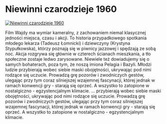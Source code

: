Niewinni czarodzieje 1960 
=============
[![Niewinni czarodzieje 1960 ](http://vidos.pl/images/player.gif)](http://vidos.pl/niewinni-czarodzieje-1960)

 Film Wajdy ma wymiar kameralny, z zachowaniem niemal klasycznej jedności miejsca, czasu i akcji. To historia przypadkowego spotkania młodego lekarza (Tadeusz Łomnicki) i dziewczyny (Krystyna Stypułkowska), którzy poznają się w piwnicy jazzowej i spędzają ze sobą noc. Akcja rozgrywa się głównie w czterech ścianach mieszkania, a tło społeczne zostaje ledwo zarysowane. Niewiele też dowiadujemy się o samych bohaterach, poza tym, że noszą imiona Pelagia i Bazyli. Młodzi ludzie przybierają wobec siebie maski obojętności, ukrywając pod nimi rodzące się uczucie. Prowadzą grę pozorów i zwodniczych gestów, ulegając przy tym coraz silniejszej wzajemnej fascynacji, której jednak w ramach konwencji gry - starają się oprzeć. A wszystko to zatopione w nostalgiczno - egzystencjalnym klimacie.   ... przybierają wobec siebie maski obojętności, ukrywając pod nimi rodzące się uczucie. Prowadzą grę pozorów i zwodniczych gestów, ulegając przy tym coraz silniejszej wzajemnej fascynacji, której jednak w ramach konwencji gry - starają się oprzeć. A wszystko to zatopione w nostalgiczno - egzystencjalnym klimacie.
